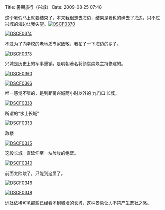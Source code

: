 Title: 暑期旅行（兴城）
Date: 2009-08-25 07:48

<p> </p> 
<p>这个暑假马上就要结束了，本来我很想去海边，结果是我也的确去了海边，只不过兴城的海边让我失望。<a target="_blank" rel="nofollow" href="http://s15.sinaimg.cn/middle/4be364b74928d4d07d99e&amp;690"  ><img title="DSCF0370"  alt="DSCF0370"  src="http://img.bimg.126.net/photo/hqGAWHGhEMXRLCfceXj08A==/5733363800619426689.jpg"  real_src=""  border="0"  /></a></p> 
<p><a target="_blank" rel="nofollow" href="http://s10.sinaimg.cn/middle/4be364b74928d4d24f679&amp;690"  ><img title="DSCF0374"  alt="DSCF0374"  src="http://img.bimg.126.net/photo/Kb39Mpp8z9D3CqfnIw2EAA==/5733363800619426690.jpg"  real_src=""  border="0"  /></a>&nbsp;</p> 
<p>不过为了向学校的老地质专家致敬，我拍了一下海边的沙子。</p> 
<p><a target="_blank" rel="nofollow" href="http://s4.sinaimg.cn/middle/4be364b74928d4d466063&amp;690"  ><img title="DSCF0373"  alt="DSCF0373"  src="http://img.bimg.126.net/photo/xk8IgpZ_it5BLs0a31sAzA==/5733363800619426691.jpg"  real_src=""  border="0"  /></a></p> 
<p>兴城是历史上的军事重镇，是明朝著名将领袁崇焕主持修建的。</p> 
<p><a target="_blank" rel="nofollow" href="http://s8.sinaimg.cn/middle/4be364b74928d4da1ce37&amp;690"  ><img title="DSCF0360"  alt="DSCF0360"  src="http://img.bimg.126.net/photo/7WAE_I-esCtyVFM9O1kQCw==/5733363800619426692.jpg"  real_src=""  border="0"  /></a></p> 
<p><a target="_blank" rel="nofollow" href="http://s14.sinaimg.cn/middle/4be364b74928d4d750add&amp;690"  ><img title="DSCF0366"  alt="DSCF0366"  src="http://img.bimg.126.net/photo/y6HqjZr1qV7vxCYCzFCk7g==/5733363800619426693.jpg"  real_src=""  border="0"  /></a></p> 
<p>唯一感觉不错的，是到距离兴城两小时以外的 九门口 长城。</p> 
<p><a target="_blank" rel="nofollow" href="http://s7.sinaimg.cn/middle/4be364b74928d4d16c866&amp;690"  ><img title="DSCF0328"  alt="DSCF0328"  src="http://img.bimg.126.net/photo/rlQjdAWobHdtvVMr-TD_WQ==/5733363800619426694.jpg"  real_src=""  border="0"  /></a></p> 
<p>所谓的“水上长城”</p> 
<p><a target="_blank" rel="nofollow" href="http://s4.sinaimg.cn/middle/4be364b74928d4d405323&amp;690"  ><img title="DSCF0333"  alt="DSCF0333"  src="http://img.bimg.126.net/photo/i78mFghx1C-NUkf29ZHrfw==/5733363800619426695.jpg"  real_src=""  border="0"  /></a></p> 
<p>敌楼</p> 
<p><a target="_blank" rel="nofollow" href="http://s3.sinaimg.cn/middle/4be364b74928d4d1793c2&amp;690"  ><img title="DSCF0335"  alt="DSCF0335"  src="http://img.bimg.126.net/photo/DINUqDAehN3lQhIxA833Aw==/5733363800619426696.jpg"  real_src=""  border="0"  /></a></p> 
<p>这段长城一直延伸至一块险峻的绝壁。</p> 
<p><a target="_blank" rel="nofollow" href="http://s13.sinaimg.cn/middle/4be364b74928d4d264d2c&amp;690"  ><img title="DSCF0340"  alt="DSCF0340"  src="http://img.bimg.126.net/photo/HmWvq9Ap15oIkvfqTuBChg==/5733363800619426697.jpg"  real_src=""  border="0"  /></a></p> 
<p>前面太险峻了，只能到这里了。</p> 
<p><a target="_blank" rel="nofollow" href="http://s4.sinaimg.cn/middle/4be364b74928d4d25d4f3&amp;690"  ><img title="DSCF0346"  alt="DSCF0346"  src="http://img.bimg.126.net/photo/Q1-sZuEp1uH1a-K8sPipMA==/5733363800619426698.jpg"  real_src=""  border="0"  /></a></p> 
<p><a target="_blank" rel="nofollow" href="http://s16.sinaimg.cn/middle/4be364b74928d4d94b07f&amp;690"  ><img title="DSCF0348"  alt="DSCF0348"  src="http://img.bimg.126.net/photo/zmd4RsTFvKhXAPXBmnIvGw==/5733363800619426699.jpg"  real_src=""  border="0"  /></a></p> 
<p>远处依稀可见那些已经看不到城墙的长城，这种景象让人不禁产生悲壮之感。</p>
